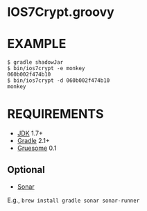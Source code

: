 # IOS7Crypt.groovy

# EXAMPLE

```
$ gradle shadowJar
$ bin/ios7crypt -e monkey
060b002f474b10
$ bin/ios7crypt -d 060b002f474b10
monkey
```

# REQUIREMENTS

* [JDK](http://www.oracle.com/technetwork/java/javase/downloads/index.html) 1.7+
* [Gradle](http://gradle.org/) 2.1+
* [Gruesome](https://github.com/mcandre/gruesome) 0.1

## Optional

* [Sonar](http://www.sonarqube.org/)

E.g., `brew install gradle sonar sonar-runner`
